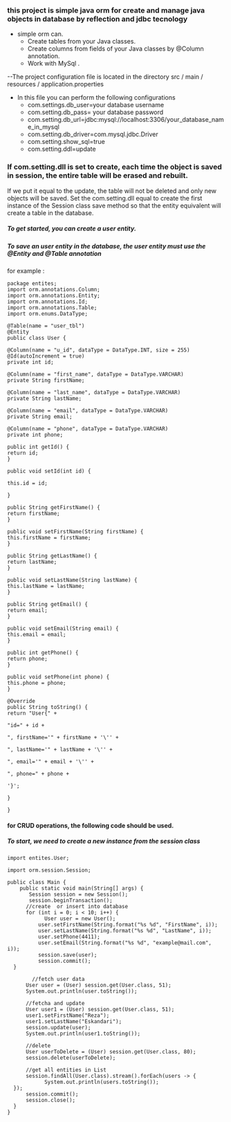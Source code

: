 ### this project is simple java orm for create and manage java objects in database by reflection and jdbc tecnology
+ simple orm can. 
    - Create tables from your Java classes.
    - Create columns from fields of your Java classes by @Column annotation.
    - Work with MySql .
   
--The project configuration file is located in the directory src / main / resources / application.properties
+ In this file you can perform the following configurations
	- com.settings.db_user=your database username
	- com.setting.db_pass= your database password
	- com.setting.db_url=jdbc:mysql://localhost:3306/your_database_name_in_mysql
	- com.setting.db_driver=com.mysql.jdbc.Driver
	- com.setting.show_sql=true
	- com.setting.ddl=update 
### If com.setting.dll is set to create, each time the object is saved in session, the entire table will be erased and rebuilt.
If we put it equal to the update, the table will not be deleted and only new objects will be saved.
Set the com.setting.dll equal to create the first instance of the Session class save method so that the entity equivalent will create a table in the database.

##### To get started, you can create a user entity.
#####  To save an user entity in the database, the user entity must use the @Entity and @Table annotation
for example :
```
package entites;
import orm.annotations.Column;
import orm.annotations.Entity;
import orm.annotations.Id;
import orm.annotations.Table;
import orm.enums.DataType;

@Table(name = "user_tbl")
@Entity
public class User {

@Column(name = "u_id", dataType = DataType.INT, size = 255)
@Id(autoIncrement = true)
private int id;

@Column(name = "first_name", dataType = DataType.VARCHAR)
private String firstName;

@Column(name = "last_name", dataType = DataType.VARCHAR)
private String lastName;

@Column(name = "email", dataType = DataType.VARCHAR)
private String email;

@Column(name = "phone", dataType = DataType.VARCHAR)
private int phone;

public int getId() {
return id;
}

public void setId(int id) {

this.id = id;

}

public String getFirstName() {
return firstName;
}

public void setFirstName(String firstName) {
this.firstName = firstName;
}

public String getLastName() {
return lastName;
}

public void setLastName(String lastName) {
this.lastName = lastName;
}

public String getEmail() {
return email;
}

public void setEmail(String email) {
this.email = email;
}

public int getPhone() {
return phone;
}

public void setPhone(int phone) {
this.phone = phone;
}

@Override
public String toString() {
return "User{" +

"id=" + id +

", firstName='" + firstName + '\'' +

", lastName='" + lastName + '\'' +

", email='" + email + '\'' +

", phone=" + phone +

'}';

}

}
```
#### for CRUD operations, the following code should be used.
##### To start, we need to create a new instance from the session class
```
import entites.User;  
  
import orm.session.Session;  
  
public class Main {  
    public static void main(String[] args) {  
       Session session = new Session();  
	   session.beginTransaction();  
	  //create  or insert into database
	  for (int i = 0; i < 10; i++) {  
            User user = new User();  
		  user.setFirstName(String.format("%s %d", "FirstName", i));  
		  user.setLastName(String.format("%s %d", "LastName", i));  
		  user.setPhone(4411);  
		  user.setEmail(String.format("%s %d", "example@mail.com", i));  
		  session.save(user);  
		  session.commit();  
  }  
  
        //fetch user data 
	  User user = (User) session.get(User.class, 51);  
	  System.out.println(user.toString());  
  
	  //fetcha and update  
	  User user1 = (User) session.get(User.class, 51);  
	  user1.setFirstName("Reza");  
	  user1.setLastName("Eskandari");  
	  session.update(user);  
	  System.out.println(user1.toString());  
  
	  //delete  
	  User userToDelete = (User) session.get(User.class, 80);  
	  session.delete(userToDelete);  
  
	  //get all entities in List  
	  session.findAll(User.class).stream().forEach(users -> {  
            System.out.println(users.toString());  
  });  
	  session.commit();  
	  session.close();  
  }  
}
```
